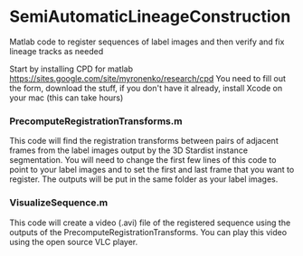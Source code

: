 # SemiAutomaticLineageConstruction
Matlab code to register sequences of label images and then verify and fix lineage tracks as needed

Start by installing CPD for matlab https://sites.google.com/site/myronenko/research/cpd You need to fill out the form, download the stuff, if you don't have it already, install Xcode on your mac (this can take hours) 

### PrecomputeRegistrationTransforms.m
  This code will find the registration transforms between pairs of adjacent frames from the label images output by the 3D Stardist instance segmentation. You will need to change the first few lines of this code to point to your label images and to set the first and last frame that you want to register. The outputs will be put in the same folder as your label images.
  
### VisualizeSequence.m
  This code will create a video (.avi) file of the registered sequence using the outputs of the PrecomputeRegistrationTransforms. You can play this video using the open source VLC player.
